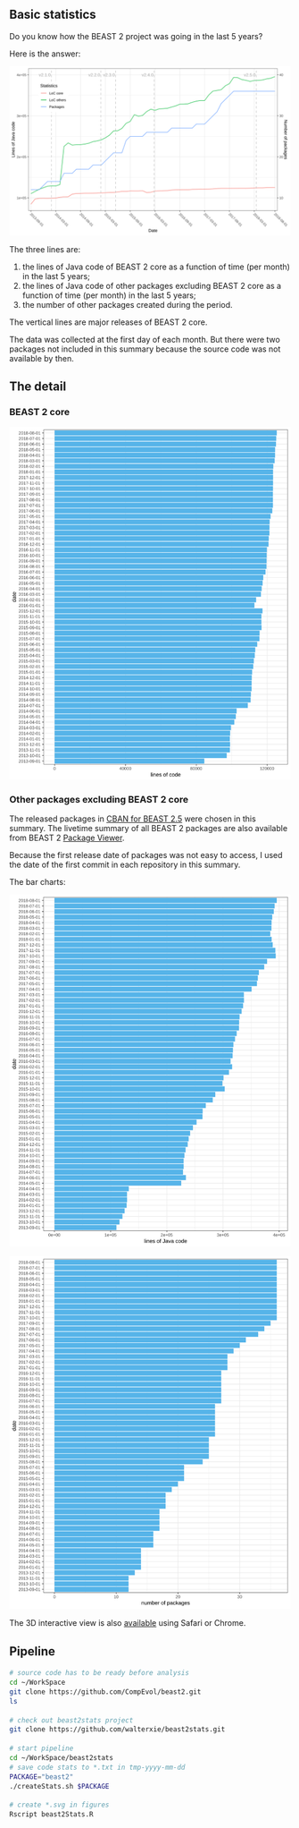 ## Basic statistics

Do you know how the BEAST 2 project was going in the last 5 years? 

Here is the answer:

![Basic statistics](figures/beast2-stats-every6m.svg)

The three lines are:
1. the lines of Java code of BEAST 2 core as a function of time (per month) in the last 5 years;
2. the lines of Java code of other packages excluding BEAST 2 core as a function of time (per month) in the last 5 years;
3. the number of other packages created during the period.

The vertical lines are major releases of BEAST 2 core.

The data was collected at the first day of each month. 
But there were two packages not included in this summary because the source code was not available by then.

## The detail

### BEAST 2 core 

![BEAST 2 core](figures/beast2.svg)

### Other packages excluding BEAST 2 core

The released packages in [CBAN for BEAST 2.5](https://github.com/CompEvol/CBAN/raw/master/packages2.5.xml) 
were chosen in this summary.
The livetime summary of all BEAST 2 packages are also available from BEAST 2 
[Package Viewer](https://compevol.github.io/CBAN/).

Because the first release date of packages was not easy to access, 
I used the date of the first commit in each repository in this summary.

The bar charts:

![packages LoC](figures/other-packages-LoC.svg)

![packages NoP](figures/other-packages-NoP.svg)

The 3D interactive view is also [available](https://walterxie.github.io/beast2stats/3d) using Safari or Chrome.


## Pipeline

```bash
# source code has to be ready before analysis
cd ~/WorkSpace
git clone https://github.com/CompEvol/beast2.git
ls

# check out beast2stats project
git clone https://github.com/walterxie/beast2stats.git

# start pipeline
cd ~/WorkSpace/beast2stats
# save code stats to *.txt in tmp-yyyy-mm-dd
PACKAGE="beast2"
./createStats.sh $PACKAGE

# create *.svg in figures
Rscript beast2Stats.R
```

